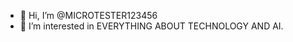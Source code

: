 - 👋 Hi, I’m @MICROTESTER123456
- 👀 I’m interested in EVERYTHING ABOUT TECHNOLOGY AND AI. 



<!---
MICROTESTER123456/MICROTESTER123456 is a ✨ special ✨ repository because its `README.md` (this file) appears on your GitHub profile.
You can click the Preview link to take a look at your changes.
--->
